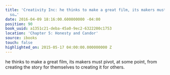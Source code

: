 ```yaml
---
title: 'Creativity Inc: he thinks to make a great film, its makers must pivot, at
  so…'
date: 2016-04-09 18:16:00.600000000 -04:00
position: 90
book_uuid: a1351c21-deba-45a0-9ec2-6322200c1753
location: 'Chapter 5: Honesty and Candor'
source: ibooks
touch: false
highlighted_on: 2015-05-17 04:00:00.000000000 Z
---
```


he thinks to make a great film, its makers must pivot, at some point, from creating the story for themselves to creating it for others.